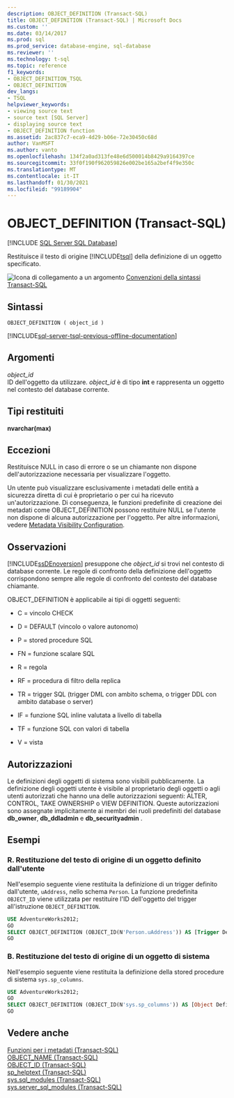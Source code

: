 ```yaml
---
description: OBJECT_DEFINITION (Transact-SQL)
title: OBJECT_DEFINITION (Transact-SQL) | Microsoft Docs
ms.custom: ''
ms.date: 03/14/2017
ms.prod: sql
ms.prod_service: database-engine, sql-database
ms.reviewer: ''
ms.technology: t-sql
ms.topic: reference
f1_keywords:
- OBJECT_DEFINITION_TSQL
- OBJECT_DEFINITION
dev_langs:
- TSQL
helpviewer_keywords:
- viewing source text
- source text [SQL Server]
- displaying source text
- OBJECT_DEFINITION function
ms.assetid: 2ac837c7-eca9-4d29-b06e-72e30450c68d
author: VanMSFT
ms.author: vanto
ms.openlocfilehash: 134f2a0ad313fe48e6d500014b8429a9164397ce
ms.sourcegitcommit: 33f0f190f962059826e002be165a2bef4f9e350c
ms.translationtype: MT
ms.contentlocale: it-IT
ms.lasthandoff: 01/30/2021
ms.locfileid: "99189904"
---
```

# <a name="object_definition-transact-sql"></a>OBJECT_DEFINITION (Transact-SQL)
[!INCLUDE [SQL Server SQL Database](../../includes/applies-to-version/sql-asdb.md)]

  Restituisce il testo di origine [!INCLUDE[tsql](../../includes/tsql-md.md)] della definizione di un oggetto specificato.  
  
 ![Icona di collegamento a un argomento](../../database-engine/configure-windows/media/topic-link.gif "Icona di collegamento a un argomento") [Convenzioni della sintassi Transact-SQL](../../t-sql/language-elements/transact-sql-syntax-conventions-transact-sql.md)  
  
## <a name="syntax"></a>Sintassi  
  
```syntaxsql
OBJECT_DEFINITION ( object_id )  
```  
  
[!INCLUDE[sql-server-tsql-previous-offline-documentation](../../includes/sql-server-tsql-previous-offline-documentation.md)]

## <a name="arguments"></a>Argomenti
 *object_id*  
 ID dell'oggetto da utilizzare. *object_id* è di tipo **int** e rappresenta un oggetto nel contesto del database corrente.  
  
## <a name="return-types"></a>Tipi restituiti  
 **nvarchar(max)**  
  
## <a name="exceptions"></a>Eccezioni  
 Restituisce NULL in caso di errore o se un chiamante non dispone dell'autorizzazione necessaria per visualizzare l'oggetto.  
  
 Un utente può visualizzare esclusivamente i metadati delle entità a sicurezza diretta di cui è proprietario o per cui ha ricevuto un'autorizzazione. Di conseguenza, le funzioni predefinite di creazione dei metadati come OBJECT_DEFINITION possono restituire NULL se l'utente non dispone di alcuna autorizzazione per l'oggetto. Per altre informazioni, vedere [Metadata Visibility Configuration](../../relational-databases/security/metadata-visibility-configuration.md).  
  
## <a name="remarks"></a>Osservazioni  
 [!INCLUDE[ssDEnoversion](../../includes/ssdenoversion-md.md)] presuppone che *object_id* si trovi nel contesto di database corrente. Le regole di confronto della definizione dell'oggetto corrispondono sempre alle regole di confronto del contesto del database chiamante.  
  
 OBJECT_DEFINITION è applicabile ai tipi di oggetti seguenti:  
  
-   C = vincolo CHECK  
  
-   D = DEFAULT (vincolo o valore autonomo)  
  
-   P = stored procedure SQL  
  
-   FN = funzione scalare SQL  
  
-   R = regola  
  
-   RF = procedura di filtro della replica  
  
-   TR = trigger SQL (trigger DML con ambito schema, o trigger DDL con ambito database o server)  
  
-   IF = funzione SQL inline valutata a livello di tabella  
  
-   TF = funzione SQL con valori di tabella  
  
-   V = vista  
  
## <a name="permissions"></a>Autorizzazioni  
 Le definizioni degli oggetti di sistema sono visibili pubblicamente. La definizione degli oggetti utente è visibile al proprietario degli oggetti o agli utenti autorizzati che hanno una delle autorizzazioni seguenti: ALTER, CONTROL, TAKE OWNERSHIP o VIEW DEFINITION. Queste autorizzazioni sono assegnate implicitamente ai membri dei ruoli predefiniti del database **db_owner**, **db_ddladmin** e **db_securityadmin** .  
  
## <a name="examples"></a>Esempi  
  
### <a name="a-returning-the-source-text-of-a-user-defined-object"></a>R. Restituzione del testo di origine di un oggetto definito dall'utente  
 Nell'esempio seguente viene restituita la definizione di un trigger definito dall'utente, `uAddress`, nello schema `Person`. La funzione predefinita `OBJECT_ID` viene utilizzata per restituire l'ID dell'oggetto del trigger all'istruzione `OBJECT_DEFINITION`.  
  
```sql  
USE AdventureWorks2012;  
GO  
SELECT OBJECT_DEFINITION (OBJECT_ID(N'Person.uAddress')) AS [Trigger Definition];   
GO  
```  
  
### <a name="b-returning-the-source-text-of-a-system-object"></a>B. Restituzione del testo di origine di un oggetto di sistema  
 Nell'esempio seguente viene restituita la definizione della stored procedure di sistema `sys.sp_columns`.  
  
```sql  
USE AdventureWorks2012;  
GO  
SELECT OBJECT_DEFINITION (OBJECT_ID(N'sys.sp_columns')) AS [Object Definition];  
GO  
```  
  
## <a name="see-also"></a>Vedere anche  
 [Funzioni per i metadati &#40;Transact-SQL&#41;](../../t-sql/functions/metadata-functions-transact-sql.md)   
 [OBJECT_NAME &#40;Transact-SQL&#41;](../../t-sql/functions/object-name-transact-sql.md)   
 [OBJECT_ID &#40;Transact-SQL&#41;](../../t-sql/functions/object-id-transact-sql.md)   
 [sp_helptext &#40;Transact-SQL&#41;](../../relational-databases/system-stored-procedures/sp-helptext-transact-sql.md)   
 [sys.sql_modules &#40;Transact-SQL&#41;](../../relational-databases/system-catalog-views/sys-sql-modules-transact-sql.md)   
 [sys.server_sql_modules &#40;Transact-SQL&#41;](../../relational-databases/system-catalog-views/sys-server-sql-modules-transact-sql.md)  
  
  

